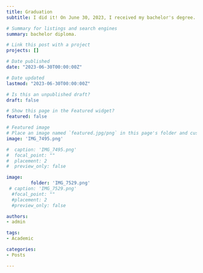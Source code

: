 ```yaml
---
title: Grаduation
subtitle: I did it! On June 30, 2023, I received my bachelor's degree. The 4-year journey has been completed! New beginnings and achievements are ahead!

# Summary for listings and search engines
summary: bachelor diploma.

# Link this post with a project
projects: []

# Date published
date: "2023-06-30T00:00:00Z"

# Date updated
lastmod: "2023-06-30T00:00:00Z"

# Is this an unpublished draft?
draft: false

# Show this page in the Featured widget?
featured: false

# Featured image
# Place an image named `featured.jpg/png` in this page's folder and customize its options here.
image: 'IMG_7495.png'

#  caption: 'IMG_7495.png'
#  focal_point: ""
#  placement: 2
#  preview_only: false

image:
         folder: 'IMG_7529.png'
 # caption: 'IMG_7529.png'
  #focal_point: ""
  #placement: 2
  #preview_only: false

authors:
- admin

tags:
- Academic

categories:
- Posts

---
```


